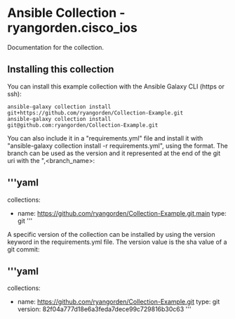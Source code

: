 # Ansible Collection - ryangorden.cisco_ios

Documentation for the collection.

## Installing this collection

You can install this example collection with the Ansible Galaxy CLI (https or ssh):

    ansible-galaxy collection install git+https://github.com/ryangorden/Collection-Example.git
    ansible-galaxy collection install git@github.com:ryangorden/Collection-Example.git

You can also include it in a "requirements.yml" file and install it with "ansible-galaxy collection install -r requirements.yml", using the format. The branch can be used as the version and it represented at the end of the git uri with the ",<branch_name>:

'''yaml
---
collections:
  - name: https://github.com/ryangorden/Collection-Example.git,main
    type: git
'''

A specific version of the collection can be installed by using the version keyword in the requirements.yml file. The version value is the sha value of a git commit:

'''yaml
---
collections:
  - name: https://github.com/ryangorden/Collection-Example.git
    type: git
    version: 82f04a777d18e6a3feda7dece99c729816b30c63
'''
